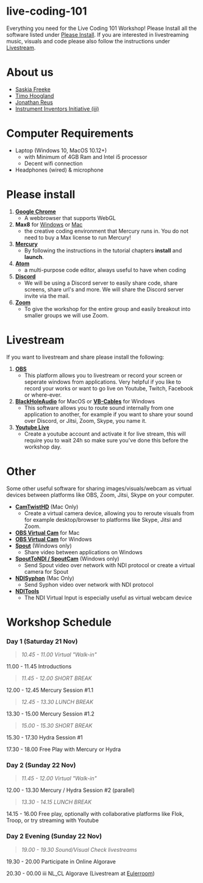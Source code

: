 # live-coding-101

Everything you need for the Live Coding 101 Workshop! Please Install all the software listed under [Please Install](#please-install). If you are interested in livestreaming music, visuals and code please also follow the instructions under [Livestream](#livestream).

# About us

- [Saskia Freeke](https://sasj.nl/portfolio/)
- [Timo Hoogland](http://www.timohoogland.com)
- [Jonathan Reus](https://jonathanreus.com/)
- [Instrument Inventors Initiative (iii)](https://instrumentinventors.org/)

# Computer Requirements

- Laptop (Windows 10, MacOS 10.12+)
	- with Minimum of 4GB Ram and Intel i5 processor
	- Decent wifi connection
- Headphones (wired) & microphone

# Please install

1. [**Google Chrome**](https://www.google.com/chrome/)
	- A webbrowser that supports WebGL
2. **Max8** for [Windows](https://akiaj5esl75o5wbdcv2a-maxmspjitter.s3.amazonaws.com/Max808_x64_190808.zip) or [Mac](https://akiaj5esl75o5wbdcv2a-maxmspjitter.s3.amazonaws.com/Max808_190808.dmg)
	- the creative coding environment that Mercury runs in. You do not need to buy a Max license to run Mercury!
3. [**Mercury**](https://github.com/tmhglnd/mercury/blob/master/docs/tutorial.md#-install-mercury)
	- By following the instructions in the tutorial chapters **install** and **launch**.
3. [**Atom**](https://atom.io/)
  	- a multi-purpose code editor, always useful to have when coding
6. [**Discord**](https://discord.com/new)
  	- We will be using a Discord server to easily share code, share screens, share url's and more. We will share the Discord server invite via the mail.
7. [**Zoom**](https://zoom.us/download)
  	- To give the workshop for the entire group and easily breakout into smaller groups we will use Zoom.
	
# Livestream

If you want to livestream and share please install the following:

1. [**OBS**](https://obsproject.com/)
  	- This platform allows you to livestream or record your screen or seperate windows from applications. Very helpful if you like to record your works or want to go live on Youtube, Twitch, Facebook or where-ever.
2. [**BlackHoleAudio**](https://existential.audio/blackhole/?pk_campaign=github&pk_kwd=release) for MacOS or [**VB-Cables**](https://www.vb-audio.com/Cable/) for Windows
  	- This software allows you to route sound internally from one application to another, for example if you want to share your sound over Discord, or Jitsi, Zoom, Skype, you name it.
3. [**Youtube Live**](https://studio.youtube.com/video/2Se7fskJZCo/livestreaming)
	- Create a youtube account and activate it for live stream, this will require you to wait 24h so make sure you've done this before the workshop day.

# Other

Some other useful software for sharing images/visuals/webcam as virtual devices between platforms like OBS, Zoom, Jitsi, Skype on your computer.

- [**CamTwistHD**](http://camtwiststudio.com/download/) (Mac Only)
	- Create a virtual camera device, allowing you to reroute visuals from for example desktop/browser to platforms like Skype, Jitsi and Zoom.
- [**OBS Virtual Cam**](https://github.com/johnboiles/obs-mac-virtualcam/releases/tag/v1.2.1) for Mac
- [**OBS Virtual Cam**](https://github.com/Fenrirthviti/obs-virtual-cam/releases) for Windows
- [**Spout**](https://spout.zeal.co/) (Windows only)
	- Share video between applications on Windows
- [**SpoutToNDI / SpoutCam**](https://leadedge.github.io/) (Windows only)
	- Send Spout video over network with NDI protocol or create a virtual camera for Spout
- [**NDISyphon**](https://docs.vidvox.net/freebies_ndi_syphon.html) (Mac Only)
	- Send Syphon video over network with NDI protocol
- [**NDITools**](https://ndi.tv/tools/)
	- The NDI Virtual Input is especially useful as virtual webcam device

# Workshop Schedule

### Day 1 (Saturday 21 Nov)

>*10.45 - 11.00 Virtual "Walk-in"*

11.00 - 11.45 Introductions

>*11.45 - 12.00 SHORT BREAK*

12.00 - 12.45 Mercury Session #1.1

>*12.45 - 13.30 LUNCH BREAK*

13.30 - 15.00 Mercury Session #1.2

>*15.00 - 15.30 SHORT BREAK*

15.30 - 17.30 Hydra Session #1

17.30 - 18.00 Free Play with Mercury or Hydra

### Day 2 (Sunday 22 Nov)

>*11.45 - 12.00 Virtual "Walk-in"*

12.00 - 13.30 Mercury / Hydra Session #2 (parallel)

>*13.30 - 14.15 LUNCH BREAK*

14.15 - 16.00 Free play, optionally with collaborative platforms like Flok, Troop, or try streaming with Youtube

### Day 2 Evening (Sunday 22 Nov)

>*19.00 - 19.30 Sound/Visual Check livestreams*

19.30 - 20.00 Participate in Online Algorave

20.30 - 00.00 iii NL_CL Algorave (Livestream at [Eulerroom](https://www.youtube.com/channel/UC_N48pxd05dX53_8vov8zqA))
